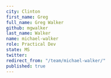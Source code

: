 ```yaml
---
city: Clinton
first_name: Greg
full_name: Greg Walker
github: mgwalker
last_name: Walker
name: michael-walker
role: Practical Dev
state: MS
twitter: 
redirect_from: "/team/michael-walker/"
published: true
---
```


